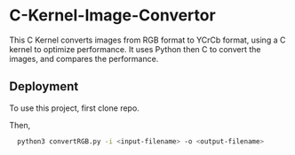 
# C-Kernel-Image-Convertor

This C Kernel converts images from RGB format to YCrCb format, using a C kernel to optimize performance. It uses Python then C to convert the images, and compares the performance. 




## Deployment

To use this project, first clone repo. 

Then,

```bash
  python3 convertRGB.py -i <input-filename> -o <output-filename>
```


